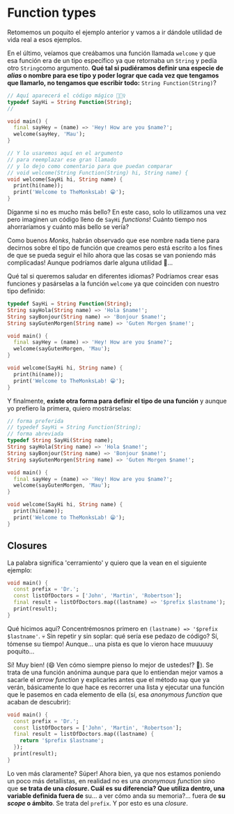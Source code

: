 # Function types

Retomemos un poquito el ejemplo anterior y vamos a ir dándole utilidad de vida real a esos ejemplos.

En el último, veíamos que creábamos una función llamada `welcome` y que esa función era de un tipo específico ya que retornaba un `String` y pedía otro `String`como argumento. __Qué tal si pudiéramos definir una especie de _alias_ o nombre para ese tipo y poder lograr que cada vez que tengamos que llamarlo, no tengamos que escribir todo:__ `String Function(String)`?

```dart
// Aquí aparecerá el código mágico 🧙🏼‍♀️
typedef SayHi = String Function(String);
//

void main() {
  final sayHey = (name) => 'Hey! How are you $name?';
  welcome(sayHey, 'Mau');
}

// Y lo usaremos aquí en el argumento
// para reemplazar ese gran llamado
// y lo dejo como comentario para que puedan comparar
// void welcome(String Function(String) hi, String name) {
void welcome(SayHi hi, String name) { 
  print(hi(name));
  print('Welcome to TheMonksLab! 😁');
}
```

Díganme si no es mucho más bello? En este caso, solo lo utilizamos una vez pero imaginen un código lleno de `SayHi` _functions_! Cuánto tiempo nos ahorraríamos y cuánto más bello se vería?

Como buenos _Monks_, habrán observado que ese nombre nada tiene para decirnos sobre el tipo de función que creamos pero está escrito a los fines de que se pueda seguir el hilo ahora que las cosas se van poniendo más complicadas! Aunque podríamos darle alguna utilidad 🧐...

Qué tal si queremos saludar en diferentes idiomas? Podríamos crear esas funciones y pasárselas a la función `welcome` ya que coinciden con nuestro tipo definido:

```dart
typedef SayHi = String Function(String);
String sayHola(String name) => 'Hola $name!';
String sayBonjour(String name) => 'Bonjour $name!';
String sayGutenMorgen(String name) => 'Guten Morgen $name!';

void main() {
  final sayHey = (name) => 'Hey! How are you $name?';
  welcome(sayGutenMorgen, 'Mau');
}

void welcome(SayHi hi, String name) { 
  print(hi(name));
  print('Welcome to TheMonksLab! 😁');
}
```

Y finalmente, __existe otra forma para definir el tipo de una función__ y aunque yo prefiero la primera, quiero mostrárselas:

```dart
// forma preferida
// typedef SayHi = String Function(String);
// forma abreviada
typedef String SayHi(String name);
String sayHola(String name) => 'Hola $name!';
String sayBonjour(String name) => 'Bonjour $name!';
String sayGutenMorgen(String name) => 'Guten Morgen $name!';

void main() {
  final sayHey = (name) => 'Hey! How are you $name?';
  welcome(sayGutenMorgen, 'Mau');
}

void welcome(SayHi hi, String name) { 
  print(hi(name));
  print('Welcome to TheMonksLab! 😁');
}
```

## Closures

La palabra significa 'cerramiento' y quiero que la vean en el siguiente ejemplo:

```dart
void main() {
  const prefix = 'Dr.';
  const listOfDoctors = ['John', 'Martin', 'Robertson'];
  final result = listOfDoctors.map((lastname) => '$prefix $lastname');
  print(result);
}
```

Qué hicimos aquí? Concentrémosnos primero en `(lastname) => '$prefix $lastname'`. 💀 Sin repetir y sin soplar: qué sería ese pedazo de código? Sí, tómense su tiempo! Aunque... una pista es que lo vieron hace muuuuuy poquito...

Sí! Muy bien! (😄 Ven cómo siempre pienso lo mejor de ustedes!? 🤣). Se trata de una función anónima aunque para que lo entiendan mejor vamos a sacarle el _arrow function_ y explicarles antes que el método `map` que ya verán, básicamente lo que hace es recorrer una lista y ejecutar una función que le pasemos en cada elemento de ella (sí, esa _anonymous function_ que acaban de descubrir):

```dart
void main() {
  const prefix = 'Dr.';
  const listOfDoctors = ['John', 'Martin', 'Robertson'];
  final result = listOfDoctors.map((lastname) {
    return '$prefix $lastname';
  });
  print(result);
}
```

Lo ven más claramente? Súper! Ahora bien, ya que nos estamos poniendo un poco más detallistas, en realidad no es una _anonymous function_ sino que __se trata de una _closure_. Cuál es su diferencia? Que utiliza dentro, una variable definida fuera de__ su... a ver cómo anda su memoria?... fuera de __su _scope_ o ámbito__. Se trata del `prefix`. Y por esto es una _closure_.
